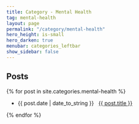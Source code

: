 ```yaml
---
title: Category - Mental Health
tag: mental-health
layout: page
permalink: "/category/mental-health"
hero_height: is-small
hero_darken: true
menubar: categories_leftbar
show_sidebar: false
---
```


<h2>Posts</h2>

{% for post in site.categories.mental-health %}
<ul style="padding-left:30px"> 
 <li><span>{{ post.date | date_to_string }}</span> &nbsp; <a href="{{ post.url }}">{{ post.title }}</a></li>
</ul>
{% endfor %}